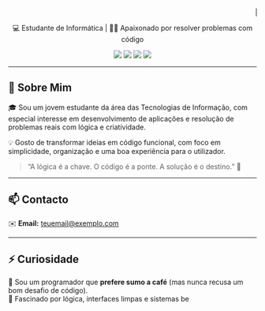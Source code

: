 <p align="center">
  <marquee behavior="scroll" direction="left" scrollamount="6">
    👋 Olá, eu sou o Miguel Nogueira
  </marquee>
</p>

<p align="center">💻 Estudante de Informática | 👨‍💻 Apaixonado por resolver problemas com código</p>

<p align="center">
  <img src="https://img.shields.io/badge/C%23-Programador-blueviolet?style=flat&logo=csharp" />
  <img src="https://img.shields.io/badge/SQL%20Server-Utilizador-red?style=flat&logo=microsoftsqlserver" />
  <img src="https://img.shields.io/badge/Visual%20Studio-IDE-purple?style=flat&logo=visualstudio" />
  <img src="https://img.shields.io/badge/Aluno%20dedicado-100%25-brightgreen" />
</p>

---

## 📌 Sobre Mim

🎓 Sou um jovem estudante da área das Tecnologias de Informação, com especial interesse em desenvolvimento de aplicações e resolução de problemas reais com lógica e criatividade.

💡 Gosto de transformar ideias em código funcional, com foco em simplicidade, organização e uma boa experiência para o utilizador.

> “A lógica é a chave. O código é a ponte. A solução é o destino.” 🚀

---

## 📫 Contacto

✉️ **Email:** teuemail@exemplo.com

---

## ⚡ Curiosidade

🧃 Sou um programador que **prefere sumo a café** (mas nunca recusa um bom desafio de código).  
🧩 Fascinado por lógica, interfaces limpas e sistemas be
